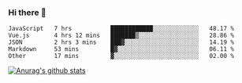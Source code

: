 ### Hi there 👋



<!--
**webB1an/webB1an** is a ✨ _special_ ✨ repository because its `README.md` (this file) appears on your GitHub profile.

Here are some ideas to get you started:

- 🔭 I’m currently working on ...
- 🌱 I’m currently learning ...
- 👯 I’m looking to collaborate on ...
- 🤔 I’m looking for help with ...
- 💬 Ask me about ...
- 📫 How to reach me: ...
- 😄 Pronouns: ...
- ⚡ Fun fact: ...
-->

<!--START_SECTION:waka-->
```text
JavaScript   7 hrs           ████████████░░░░░░░░░░░░░   48.17 % 
Vue.js       4 hrs 12 mins   ███████▒░░░░░░░░░░░░░░░░░   28.86 % 
JSON         2 hrs 3 mins    ███▓░░░░░░░░░░░░░░░░░░░░░   14.19 % 
Markdown     53 mins         █▓░░░░░░░░░░░░░░░░░░░░░░░   06.11 % 
Other        17 mins         ▓░░░░░░░░░░░░░░░░░░░░░░░░   02.00 % 
```
<!--END_SECTION:waka-->


[![Anurag's github stats](https://github-readme-stats.vercel.app/api?username=webB1an&show_icons=true&theme=radical)](https://github.com/anuraghazra/github-readme-stats)

